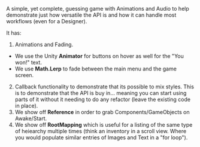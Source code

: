 A simple, yet complete, guessing game with Animations and Audio to help demonstrate just how versatile the API is and how it can handle most workflows (even for a Designer).

 It has:
 
1. Animations and Fading.
* We use the Unity **Animator** for buttons on hover as well for the "You won!" text.
* We use **Math.Lerp** to fade between the main menu and the game screen.
2. Callback functionality to demonstrate that its possible to mix styles. This is to demonstrate that the API is buy in... meaning you can start using parts of it without it needing to do any refactor (leave the existing code in place).
3. We show off **Reference** in order to grab Components/GameObjects on Awake/Start.
4. We show off **RootMapping** which is useful for a listing of the same type of heiearchy multiple times (think an inventory in a scroll view. Where you would populate similar entries of Images and Text in a "for loop").
